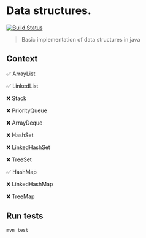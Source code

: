 # Data structures. 
[![Build Status](https://travis-ci.com/serveriev/data-structures.svg?branch=master)](https://travis-ci.com/serveriev/data-structures)

> Basic implementation of data structures in java

## Context

✅ ArrayList

✅ LinkedList

❌ Stack

❌ PriorityQueue

❌ ArrayDeque

❌ HashSet

❌ LinkedHashSet

❌ TreeSet

✅ HashMap

❌ LinkedHashMap

❌ TreeMap

## Run tests

```sh
mvn test
```
